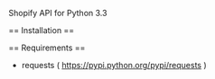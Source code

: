 Shopify API for Python 3.3

== Installation ==

== Requirements ==
- requests ( https://pypi.python.org/pypi/requests )

